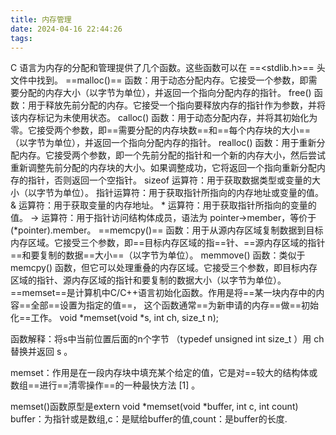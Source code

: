 ```yaml
---
title: 内存管理
date: 2024-04-16 22:44:26
tags: 
---
```


C 语言为内存的分配和管理提供了几个函数。这些函数可以在 ==\<stdlib.h\>== 头文件中找到。
==malloc()== 函数：用于动态分配内存。它接受一个参数，即需要分配的内存大小（以字节为单位），并返回一个指向分配内存的指针。
free() 函数：用于释放先前分配的内存。它接受一个指向要释放内存的指针作为参数，并将该内存标记为未使用状态。
calloc() 函数：用于动态分配内存，并将其初始化为零。它接受两个参数，即==需要分配的内存块数==和==每个内存块的大小==（以字节为单位），并返回一个指向分配内存的指针。
realloc() 函数：用于重新分配内存。它接受两个参数，即一个先前分配的指针和一个新的内存大小，然后尝试重新调整先前分配的内存块的大小。如果调整成功，它将返回一个指向重新分配内存的指针，否则返回一个空指针。
sizeof 运算符：用于获取数据类型或变量的大小（以字节为单位）。
指针运算符：用于获取指针所指向的内存地址或变量的值。
& 运算符：用于获取变量的内存地址。
\* 运算符：用于获取指针所指向的变量的值。
-\> 运算符：用于指针访问结构体成员，语法为 pointer-\>member，等价于 (\*pointer).member。
==memcpy()== 函数：用于从源内存区域复制数据到目标内存区域。它接受三个参数，即==目标内存区域的指==针、==源内存区域的指针==和要复制的数据==大小==（以字节为单位）。
memmove() 函数：类似于 memcpy() 函数，但它可以处理重叠的内存区域。它接受三个参数，即目标内存区域的指针、源内存区域的指针和要复制的数据大小（以字节为单位）。
==memset==是计算机中C/C++语言初始化函数。作用是将==某一块内存中的内容==全部==设置为指定的值==， 这个函数通常==为新申请的内存==做==初始化==工作。
void \*memset(void \*s, int ch, size_t n);

函数解释：将s中当前位置后面的n个字节 （typedef unsigned int size_t ）用 ch 替换并返回 s 。

memset：作用是在一段内存块中填充某个给定的值，它是对==较大的结构体或数组==进行==清零操作==的一种最快方法 \[1\] 。

memset()函数原型是extern void \*memset(void \*buffer, int c, int count) buffer：为指针或是数组,c：是赋给buffer的值,count：是buffer的长度.
